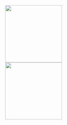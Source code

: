 <div align="left">
        <a href="https://github.com/cleslleydemoura">
        <img height="180em" src="https://github-readme-stats.vercel.app/api?username=cleslleydemoura&show_icons=true&theme=dark&include_all_commits=true&count_private=true"/>
</div>
<div>
        <img height="180em" src="https://github-readme-stats.vercel.app/api/top-langs/?username=cleslleydemoura&layout=compact&langs_count=7&theme=dark"/>
      </div>

